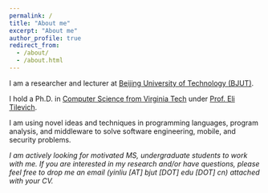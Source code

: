 ```yaml
---
permalink: /
title: "About me"
excerpt: "About me"
author_profile: true
redirect_from: 
  - /about/
  - /about.html
---
```


I am a researcher and lecturer at [Beijing University of Technology (BJUT)](https://english.bjut.edu.cn/).

I hold a Ph.D. in [Computer Science from Virginia Tech](https://cs.vt.edu/) under [Prof. Eli Tilevich](https://people.cs.vt.edu/tilevich/).  

I am using novel ideas and techniques in programming languages, program analysis, and middleware to solve software engineering, mobile, and security problems.

*I am actively looking for motivated MS, undergraduate students to work with me. If you are interested in my research and/or have questions, please feel free to drop me an email (yinliu [AT] bjut [DOT] edu [DOT] cn) attached with your CV.*
